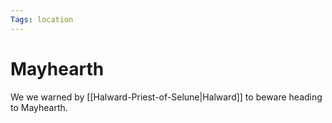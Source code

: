 ```yaml
---
Tags: location
---
```

# Mayhearth
We we warned by [[Halward-Priest-of-Selune|Halward]] to beware heading to Mayhearth.